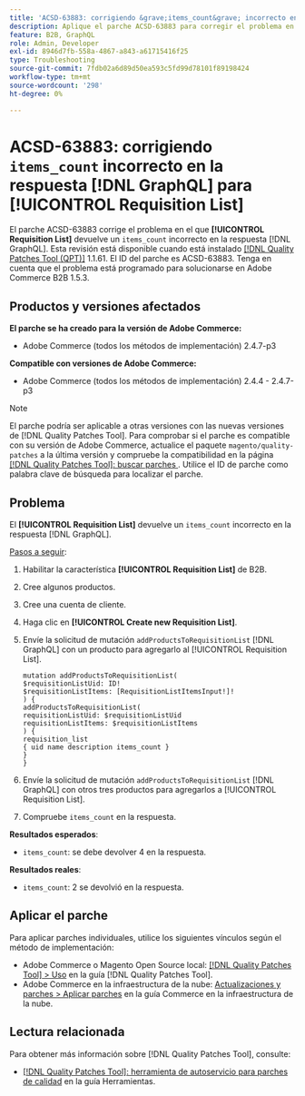 ```yaml
---
title: 'ACSD-63883: corrigiendo &grave;items_count&grave; incorrecto en  [!DNL GraphQL] respuesta para [!UICONTROL Requisition List]'
description: Aplique el parche ACSD-63883 para corregir el problema en el que [!UICONTROL Requisition List] devuelve un valor "items_count" incorrecto en la respuesta  [!DNL GraphQL] s.
feature: B2B, GraphQL
role: Admin, Developer
exl-id: 8946d7fb-558a-4867-a843-a61715416f25
type: Troubleshooting
source-git-commit: 7fdb02a6d89d50ea593c5fd99d78101f89198424
workflow-type: tm+mt
source-wordcount: '298'
ht-degree: 0%

---
```


# ACSD-63883: corrigiendo `items_count` incorrecto en la respuesta [!DNL GraphQL] para [!UICONTROL Requisition List]

El parche ACSD-63883 corrige el problema en el que **[!UICONTROL Requisition List]** devuelve un `items_count` incorrecto en la respuesta [!DNL GraphQL]. Esta revisión está disponible cuando está instalado [[!DNL Quality Patches Tool (QPT)]](/help/tools/quality-patches-tool/quality-patches-tool-to-self-serve-quality-patches.md) 1.1.61. El ID del parche es ACSD-63883. Tenga en cuenta que el problema está programado para solucionarse en Adobe Commerce B2B 1.5.3.

## Productos y versiones afectados

**El parche se ha creado para la versión de Adobe Commerce:**

* Adobe Commerce (todos los métodos de implementación) 2.4.7-p3

**Compatible con versiones de Adobe Commerce:**

* Adobe Commerce (todos los métodos de implementación) 2.4.4 - 2.4.7-p3

>[!NOTE]
>
>El parche podría ser aplicable a otras versiones con las nuevas versiones de [!DNL Quality Patches Tool]. Para comprobar si el parche es compatible con su versión de Adobe Commerce, actualice el paquete `magento/quality-patches` a la última versión y compruebe la compatibilidad en la página [[!DNL Quality Patches Tool]: buscar parches &#x200B;](https://experienceleague.adobe.com/tools/commerce-quality-patches/index.html?lang=es). Utilice el ID de parche como palabra clave de búsqueda para localizar el parche.

## Problema

El **[!UICONTROL Requisition List]** devuelve un `items_count` incorrecto en la respuesta [!DNL GraphQL].


<u>Pasos a seguir</u>:

1. Habilitar la característica **[!UICONTROL Requisition List]** de B2B.
1. Cree algunos productos.
1. Cree una cuenta de cliente.
1. Haga clic en **[!UICONTROL Create new Requisition List]**.
1. Envíe la solicitud de mutación `addProductsToRequisitionList` [!DNL GraphQL] con un producto para agregarlo al [!UICONTROL Requisition List].

   ```
   mutation addProductsToRequisitionList(
   $requisitionListUid: ID!
   $requisitionListItems: [RequisitionListItemsInput!]!
   ) {
   addProductsToRequisitionList(
   requisitionListUid: $requisitionListUid
   requisitionListItems: $requisitionListItems
   ) {
   requisition_list
   { uid name description items_count }
   }
   }
   ```

1. Envíe la solicitud de mutación `addProductsToRequisitionList` [!DNL GraphQL] con otros tres productos para agregarlos a [!UICONTROL Requisition List].
1. Compruebe `items_count` en la respuesta.

**Resultados esperados**:

* `items_count`: se debe devolver 4 en la respuesta.

**Resultados reales**:

* `items_count`: 2 se devolvió en la respuesta.

## Aplicar el parche

Para aplicar parches individuales, utilice los siguientes vínculos según el método de implementación:

* Adobe Commerce o Magento Open Source local: [[!DNL Quality Patches Tool] > Uso](/help/tools/quality-patches-tool/usage.md) en la guía [!DNL Quality Patches Tool].
* Adobe Commerce en la infraestructura de la nube: [Actualizaciones y parches > Aplicar parches](https://experienceleague.adobe.com/docs/commerce-cloud-service/user-guide/develop/upgrade/apply-patches.html?lang=es) en la guía Commerce en la infraestructura de la nube.


## Lectura relacionada

Para obtener más información sobre [!DNL Quality Patches Tool], consulte:

* [[!DNL Quality Patches Tool]: herramienta de autoservicio para parches de calidad](/help/tools/quality-patches-tool/quality-patches-tool-to-self-serve-quality-patches.md) en la guía Herramientas.
